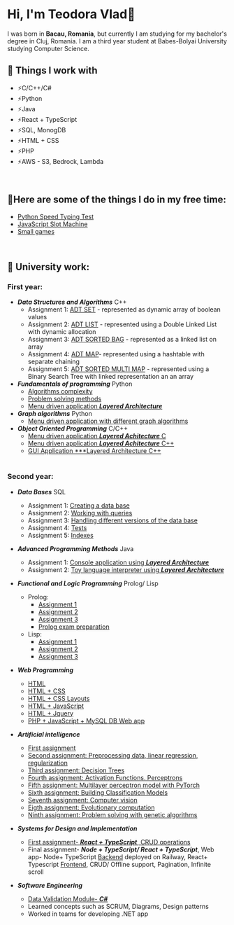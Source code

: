 # Hi, I'm Teodora Vlad👋
I was born in **Bacau, Romania**, but currently I am studying for my bachelor's degree in Cluj, Romania. I am a third year student at Babes-Bolyai University studying Computer Science.
<br>

## 🔭 Things I work with
- ⚡C/C++/C#
- ⚡Python
- ⚡Java
- ⚡React + TypeScript
- ⚡SQL, MonogDB
- ⚡HTML + CSS
- ⚡PHP
- ⚡AWS - S3, Bedrock, Lambda
<br>

## 👯Here are some of the things I do in my free time:
- [Python Speed Typing Test](https://github.com/TeodoraVlad12/My-Learning-Projects/tree/main/Python%20Projects/Speed%20Typing%20Test)
- [JavaScript Slot Machine](https://github.com/TeodoraVlad12/My-Learning-Projects/tree/main/JavaScript%20Projects/Slot%20Machine)
- [Small games](https://github.com/TeodoraVlad12/Games/tree/main/Python%20Games/Console%20games)

<br>

## 🌱 University work:
  ### First year:
  -  ***Data Structures and Algorithms*** C++
      - Assignment 1: [ADT SET](https://github.com/TeodoraVlad12/University-Work/tree/main/First%20Year/Data%20Structures%20and%20Algorithms%20C%2B%2B/Assignment%201) - represented as dynamic array of boolean values
      - Assignment 2: [ADT LIST](https://github.com/TeodoraVlad12/University-Work/tree/main/First%20Year/Data%20Structures%20and%20Algorithms%20C%2B%2B/Assignment%202) - represented using a Double Linked List with dynamic allocation
      - Assignment 3: [ADT SORTED BAG](https://github.com/TeodoraVlad12/University-Work/tree/main/First%20Year/Data%20Structures%20and%20Algorithms%20C%2B%2B/Assignment%203) - represented as a linked list on array
      - Assignment 4: [ADT MAP](https://github.com/TeodoraVlad12/University-Work/tree/main/First%20Year/Data%20Structures%20and%20Algorithms%20C%2B%2B/Assignment%204)- represented using a hashtable with separate chaining
      - Assignment 5: [ADT SORTED MULTI MAP](https://github.com/TeodoraVlad12/University-Work/tree/main/First%20Year/Data%20Structures%20and%20Algorithms%20C%2B%2B/Assignment%205) - represented using a Binary Search Tree with linked representation an an array
-  ***Fundamentals of programming*** Python
      - [Algorithms complexity](https://github.com/TeodoraVlad12/University-Work/tree/main/First%20Year/Fundamentals%20of%20Programming/Algorithms%20complexities%20assignment)
      - [Problem solving methods](https://github.com/TeodoraVlad12/University-Work/tree/main/First%20Year/Fundamentals%20of%20Programming/Problem%20solving%20methods%20assignment)
      - [Menu driven application ***Layered Architecture***](https://github.com/TeodoraVlad12/University-Work/tree/main/First%20Year/Fundamentals%20of%20Programming/Menu-driven%20console-based%20user%20interface%20application)
-  ***Graph algorithms*** Python
      - [Menu driven application with different graph algorithms](https://github.com/TeodoraVlad12/University-Work/tree/main/First%20Year/Graph%20algorithms/Menu%20driven%20console-based%20user%20interface%20application)
-  ***Object Oriented Programming*** C/C++
      - [Menu driven application ***Layered Achitecture*** C](https://github.com/TeodoraVlad12/University-Work/tree/main/First%20Year/Object%20Oriented%20Programming/Menu%20driven%20console-based%20user%20interface%20application%20C)
      - [Menu driven application ***Layered Achitecture*** C++](https://github.com/TeodoraVlad12/University-Work/tree/main/First%20Year/Object%20Oriented%20Programming/Menu%20driven%20console%20based%20user%20interface%20application)
      - [GUI Application ***Layered Architecture C++](https://github.com/TeodoraVlad12/University-Work/tree/main/First%20Year/Object%20Oriented%20Programming/Menu%20driven%20console%20based%20user%20interface%20application)
<br><br>
### Second year:
  -  ***Data Bases*** SQL
      - Assignment 1: [Creating a data base](https://github.com/TeodoraVlad12/University-Work/tree/main/Second%20year/Data%20Bases/Assignemt1%20-%20creating%20a%20data%20base)
      - Assignment 2: [Working with queries](https://github.com/TeodoraVlad12/University-Work/blob/main/Second%20year/Data%20Bases/Assignment%202-%20SQL%20Queries/A2.sql)
      - Assignment 3: [Handling different versions of the data base](https://github.com/TeodoraVlad12/University-Work/blob/main/Second%20year/Data%20Bases/Assignment%203%20-%20Porcedures/A3)
      - Assignment 4: [Tests](https://github.com/TeodoraVlad12/University-Work/tree/main/Second%20year/Data%20Bases/Assignment%204%20-%20Tests)
      - Assignment 5: [Indexes](https://github.com/TeodoraVlad12/University-Work/tree/main/Second%20year/Data%20Bases/Assignment%205%20-%20Indexes)
  - ***Advanced Programming Methods*** Java
      - Assignment 1: [Console application using ***Layered Architecture***](https://github.com/TeodoraVlad12/University-Work/tree/main/Second%20year/Advanced%20Programming%20Methods/Console%20based%20user%20interface%20application)
      - Assignment 2: [Toy language interpreter using ***Layered Architecture***](https://github.com/TeodoraVlad12/University-Work/tree/main/Second%20year/Advanced%20Programming%20Methods/Toy%20language%20interpreter)
  - ***Functional and Logic Programming*** Prolog/ Lisp
      - Prolog:
          - [Assignment 1](https://github.com/TeodoraVlad12/University-Work/blob/main/Second%20year/Functional%20and%20Logic%20Programming%20/Prolog/Assignment%201)
          - [Assignment 2](https://github.com/TeodoraVlad12/University-Work/tree/main/Second%20year/Functional%20and%20Logic%20Programming%20/Prolog)
          - [Assignment 3](https://github.com/TeodoraVlad12/University-Work/blob/main/Second%20year/Functional%20and%20Logic%20Programming%20/Prolog/Assignment%203)
          - [Prolog exam preparation](https://github.com/TeodoraVlad12/University-Work/blob/main/Second%20year/Functional%20and%20Logic%20Programming%20/Prolog/Prolog%20recap)
      - Lisp:
          - [Assignment 1](https://github.com/TeodoraVlad12/University-Work/blob/main/Second%20year/Functional%20and%20Logic%20Programming%20/Lisp/Assignment%201)
          - [Assignment 2](https://github.com/TeodoraVlad12/University-Work/blob/main/Second%20year/Functional%20and%20Logic%20Programming%20/Lisp/Assignment%202)
          - [Assignment 3](https://github.com/TeodoraVlad12/University-Work/blob/main/Second%20year/Functional%20and%20Logic%20Programming%20/Lisp/Assignment%203)
  - ***Web Programming*** 
      - [HTML](https://github.com/TeodoraVlad12/University-Work/tree/main/Second%20year/Web%20programming)
      - [HTML + CSS](https://github.com/TeodoraVlad12/University-Work/tree/main/Second%20year/Web%20programming)
      - [HTML + CSS Layouts](https://github.com/TeodoraVlad12/University-Work/blob/main/Second%20year/Web%20programming/Lab3.html)
      - [HTML + JavaScript](https://github.com/TeodoraVlad12/University-Work/blob/main/Second%20year/Web%20programming/Lab4.html)
      - [HTML + Jquery](https://github.com/TeodoraVlad12/University-Work/blob/main/Second%20year/Web%20programming/Lab5.html)
      - [PHP + JavaScript + MySQL DB Web app](https://github.com/TeodoraVlad12/University-Work/tree/main/Second%20year/Web%20programming/Lab6)
  - ***Artificial intelligence*** 
      - [First assignment](https://github.com/TeodoraVlad12/University-Work/blob/main/Second%20year/Artificial%20Intelligence/AI_2024_lab_01.ipynb)
      - [Second assignment: Preprocessing data, linear regression, regularization](https://github.com/TeodoraVlad12/University-Work/blob/main/Second%20year/Artificial%20Intelligence/AI_lab2_2024%20(1).ipynb)
      - [Third assignment: Decision Trees](https://github.com/TeodoraVlad12/University-Work/blob/main/Second%20year/Artificial%20Intelligence/Lab3_AI_2023_unsolved.ipynb)
      - [Fourth assignment: Activation Functions. Perceptrons](https://github.com/TeodoraVlad12/University-Work/blob/main/Second%20year/Artificial%20Intelligence/LabAI-4-Solved.ipynb)
      - [Fifth assignment: Multilayer perceptron model with PyTorch](https://github.com/TeodoraVlad12/University-Work/blob/main/Second%20year/Artificial%20Intelligence/AI_lab_5_solved.ipynb)
      - [Sixth assignment: Building Classification Models](https://github.com/TeodoraVlad12/University-Work/blob/main/Second%20year/Artificial%20Intelligence/AI_lab_6_solved.ipynb)
      - [Seventh assignment: Computer vision](https://github.com/TeodoraVlad12/University-Work/blob/main/Second%20year/Artificial%20Intelligence/AI_lab_7_2023.ipynb)
      - [Eigth assignment: Evolutionary computation](https://github.com/TeodoraVlad12/University-Work/blob/main/Second%20year/Artificial%20Intelligence/Lab8_solved.ipynb)
      - [Ninth assignment: Problem solving with genetic algorithms](https://github.com/TeodoraVlad12/University-Work/blob/main/Second%20year/Artificial%20Intelligence/Lab9.ipynb)


  - ***Systems for Design and Implementation*** 
      - [First assignment- ***React + TypeScript***, CRUD operations](https://github.com/TeodoraVlad12/University-Work/tree/main/Second%20year/Systems%20for%20Design%20and%20Implementation/FirstAssignment-%20CRUD)
      - Final assignment- ***Node + TypeScript/ React + TypeScript***, Web app- Node+ TypeScript [Backend](https://github.com/TeodoraVlad12/dogs-lovers-be) deployed on Railway, React+ Typescript [Frontend](https://github.com/TeodoraVlad12/dogs-lovers-fe), CRUD/ Offline support, Pagination, Infinite scroll
  - ***Software Engineering*** 
      - [Data Validation Module- ***C#***](https://github.com/TeodoraVlad12/University-Work/tree/main/Second%20year/Software%20Engineering/Data%20Validation%20Module)
      - Learned concepts such as SCRUM, Diagrams, Design patterns
      - Worked in teams for developing .NET app
          
  
 
 
    
        
      
      
  

<!---
🌱 👯 🤔 💬📫 😄 ⚡ 
--->


